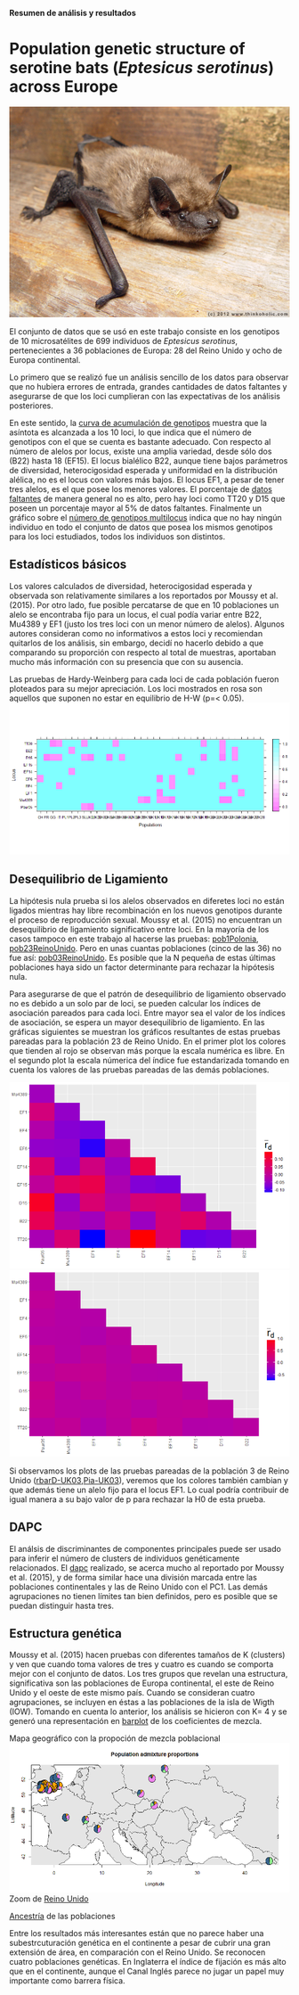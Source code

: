 **Resumen de análisis y resultados**

# Population genetic structure of serotine bats (*Eptesicus serotinus*) across Europe

![data/eptesicus-serotinus.jpg](data/eptesicus-serotinus.jpg)


El conjunto de datos que se usó en este trabajo consiste en los genotipos de 10 microsatélites de 699 individuos de *Eptesicus serotinus*, pertenecientes a 36 poblaciones de Europa: 28 del Reino Unido y ocho de Europa continental.

Lo primero que se realizó fue un análisis sencillo de los datos para observar que no hubiera errores de entrada, grandes cantidades de datos faltantes y asegurarse de que los loci cumplieran con las expectativas de los análisis posteriores.

En este sentido, la [curva de acumulación de genotipos](out/results1/gcca.png) muestra que la asíntota es alcanzada a los 10 loci, lo que indica que el número de genotipos con el que se cuenta es bastante adecuado. Con respecto al número de alelos por locus, existe una amplia variedad, desde sólo dos (B22) hasta 18 (EF15). El locus bialélico B22, aunque tiene bajos parámetros de diversidad, heterocigosidad esperada y uniformidad en la distribución alélica, no es el locus con valores más bajos. El locus EF1, a pesar de tener tres alelos, es el que posee los menores valores. El porcentaje de [datos faltantes](out/results1/missingdata.png) de manera general no es alto, pero hay loci como TT20 y D15 que poseen un porcentaje mayor al 5% de datos faltantes. Finalmente un gráfico sobre el [número de genotipos multilocus](out/results1/mlg.png) indica que no hay ningún individuo en todo el conjunto de datos que posea los mismos genotipos para los loci estudiados, todos los individuos son distintos.

## Estadísticos básicos

Los valores calculados de diversidad, heterocigosidad esperada y observada son relativamente similares a los reportados por Moussy et al. (2015). Por otro lado, fue posible percatarse de que en 10 poblaciones un alelo se encontraba fijo para un locus, el cual podía variar entre B22, Mu4389 y EF1 (justo los tres loci con un menor número de alelos). Algunos autores consideran como no informativos a estos loci y recomiendan quitarlos de los análisis, sin embargo, decidí no hacerlo debido a que comparando su proporción con respecto al total de muestras, aportaban mucho más información con su presencia que con su ausencia.

Las pruebas de Hardy-Weinberg para cada loci de cada población fueron ploteados para su mejor apreciación. Los loci mostrados en rosa son aquellos que suponen no estar en equilibrio de H-W (p=< 0.05). 
![out/results2/heatmapHWE.jpg](out/results2/heatmapHWE.png)

## Desequilibrio de Ligamiento

La hipótesis nula prueba si los alelos observados en diferetes loci no están ligados mientras hay libre recombinación en los nuevos genotipos durante el proceso de reproducción sexual. Moussy et al. (2015) no encuentran un desequilibrio de ligamiento significativo entre loci. En la mayoría de los casos tampoco en este trabajo al hacerse las pruebas: [pob1Polonia](out/results3/ExampleLDPL1.png), [pob23ReinoUnido](out/results3/ExampleLDUK23.png). Pero en unas cuantas poblaciones (cinco de las 36) no fue así: [pob03ReinoUnido](out/results3/ExampleLDUK03.png). Es posible que la N pequeña de estas últimas poblaciones haya sido un factor determinante para rechazar la hipótesis nula.

Para asegurarse de que el patrón de desequilibrio de ligamiento observado no es debido a un solo par de loci, se pueden calcular los índices de asociación pareados para cada loci. Entre mayor sea el valor de los índices de asociación, se espera un mayor desequilibrio de ligamiento. En las gráficas siguientes se muestran los gráficos resultantes de estas pruebas pareadas para la población 23 de Reino Unido. En el primer plot los colores que tienden al rojo se observan más porque la escala numérica es libre. En el segundo plot la escala númerica del índice fue estandarizada tomando en cuenta los valores de las pruebas pareadas de las demás poblaciones.

![out/results3/ExamplePrbUK23.png](out/results3/ExamplePrbUK23.png)![out/results3/ExamplePiaUK23.png](out/results3/ExamplePiaUK23.png)

Si observamos los plots de las pruebas pareadas de la población 3 de Reino Unido ([rbarD-UK03](out/results3/ExamplePrbUK03.png),[Pia-UK03](out/results3/ExamplePiaUK03.png)), veremos que los colores también cambian y que además tiene un alelo fijo para el locus EF1. Lo cual podría contribuir de igual manera a su bajo valor de p para rechazar la H0 de esta prueba.

## DAPC

El análsis de discriminantes de componentes principales puede ser usado para inferir el número de clusters de individuos genéticamente relacionados. El [dapc](out/results4/dapc.png) realizado, se acerca mucho al reportado por Moussy et al. (2015), y de forma similar hace una división marcada entre las poblaciones continentales y las de Reino Unido con el PC1. Las demás agrupaciones no tienen límites tan bien definidos, pero es posible que se puedan distinguir hasta tres.

## Estructura genética

Moussy et al. (2015) hacen pruebas con diferentes tamaños de K (clusters) y ven que cuando toma valores de tres y cuatro es cuando se comporta mejor con el conjunto de datos. Los tres grupos que revelan una estructura, significativa son las poblaciones de Europa continental, el este de Reino Unido y el oeste de este mismo país. Cuando se consideran cuatro agrupaciones, se incluyen en éstas a las poblaciones de la isla de Wigth (IOW). Tomando en cuenta lo anterior, los análisis se hicieron con K= 4 y se generó una representación en [barplot](out/results5/Barplot.png) de los coeficientes de mezcla.

Mapa geográfico con la propoción de mezcla poblacional
![Europa](out/results5/Mapadmixall.png)
Zoom de [Reino Unido](out/results5/MapadmixUK.png)

[Ancestría](out/results5/Mapancestry.png) de las poblaciones

Entre los resultados más interesantes están que no parece haber una subestrcuturación genética en el continente a pesar de cubrir una gran extensión de área, en comparación con el Reino Unido.
Se reconocen cuatro poblaciones genéticas.
En Inglaterra el índice de fijación es más alto que en el continente, aunque el Canal Inglés parece no jugar un papel muy importante como barrera física.















